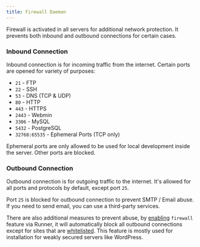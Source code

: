 ```yaml
---
title: Firewall Daemon
---
```


Firewall is activated in all servers for additional network protection. It prevents both inbound and outbound connections for certain cases.

### Inbound Connection

Inbound connection is for incoming traffic from the internet. Certain ports are opened for variety of purposes:

+ `21` - FTP
+ `22` - SSH
+ `53` - DNS (TCP & UDP)
+ `80` - HTTP
+ `443` - HTTPS
+ `2443` - Webmin
+ `3306` - MySQL
+ `5432` - PostgreSQL
+ `32768:65535` - Ephemeral Ports (TCP only)

Ephemeral ports are only allowed to be used for local development inside the server. Other ports are blocked.

### Outbound Connection

Outbound connection is for outgoing traffic to the internet. It's allowed for all ports and protocols by default, except port `25`. 

Port `25` is blocked for outbound connection to prevent SMTP / Email abuse. If you need to send email, you can use a third-party services.

There are also additional measures to prevent abuse, by [enabling](./runner.md#firewall) `firewall` feature via Runner, it will automatically block all outbound connections except for sites that are [whitelisted](https://github.com/domcloud/bridge/blob/main/src/whitelist/sites.conf). This feature is mostly used for installation for weakly secured servers like WordPress.